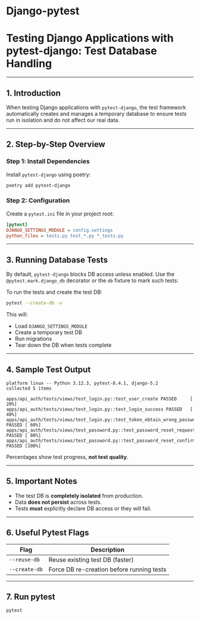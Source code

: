 # Django-pytest
# Testing Django Applications with pytest-django: Test Database Handling

---

## 1. Introduction

When testing Django applications with `pytest-django`, the test framework automatically creates and manages a temporary database to ensure tests run in isolation and do not affect our real data.

---

## 2. Step-by-Step Overview

### Step 1: Install Dependencies

Install `pytest-django` using poetry:

```bash
poetry add pytest-django

```

### Step 2:  Configuration

Create a `pytest.ini` file in your project root:

```ini
[pytest]
DJANGO_SETTINGS_MODULE = config.settings
python_files = tests.py test_*.py *_tests.py
```

---

##  3. Running Database Tests

By default, `pytest-django` blocks DB access unless enabled. Use the `@pytest.mark.django_db` decorator or the `db` fixture to mark such tests:

To run the tests and create the test DB:

```bash
pytest --create-db -v
```

This will:
- Load `DJANGO_SETTINGS_MODULE`
- Create a temporary test DB
- Run migrations
- Tear down the DB when tests complete

---

##  4. Sample Test Output

```
platform linux -- Python 3.12.3, pytest-8.4.1, django-5.2
collected 5 items

apps/api_auth/tests/views/test_login.py::test_user_create PASSED     [ 20%]
apps/api_auth/tests/views/test_login.py::test_login_success PASSED   [ 40%]
apps/api_auth/tests/views/test_login.py::test_token_obtain_wrong_password PASSED [ 60%]
apps/api_auth/tests/views/test_password.py::test_password_reset_request_success PASSED [ 80%]
apps/api_auth/tests/views/test_password.py::test_password_reset_confirm_success PASSED [100%]
```

 Percentages show test progress, **not test quality**.

---

##  5. Important Notes

- The test DB is **completely isolated** from production.
- Data **does not persist** across tests.
- Tests **must** explicitly declare DB access or they will fail.

---

##  6. Useful Pytest Flags

| Flag          | Description                               |
|---------------|-------------------------------------------|
| `--reuse-db`  | Reuse existing test DB (faster)           |
| `--create-db` | Force DB re-creation before running tests |


---

## 7. Run pytest
```
pytest
```

